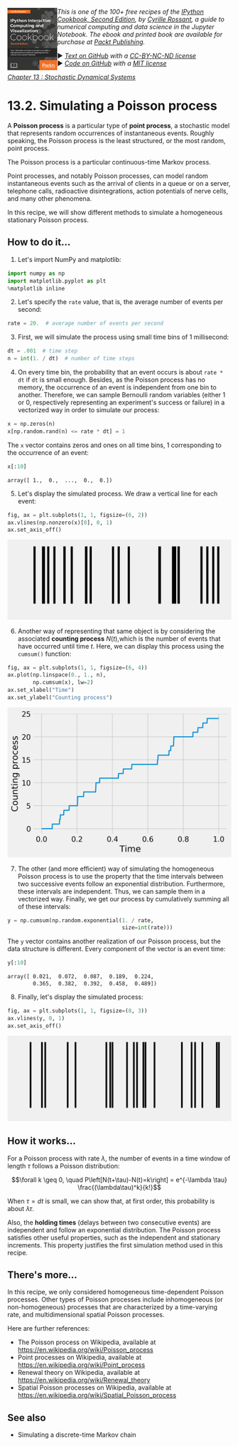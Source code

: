 <a href="https://github.com/ipython-books/cookbook-2nd"><img src="../cover-cookbook-2nd.png" align="left" alt="IPython Cookbook, Second Edition" height="140" /></a> *This is one of the 100+ free recipes of the [IPython Cookbook, Second Edition](https://github.com/ipython-books/cookbook-2nd), by [Cyrille Rossant](http://cyrille.rossant.net), a guide to numerical computing and data science in the Jupyter Notebook. The ebook and printed book are available for purchase at [Packt Publishing](https://www.packtpub.com/big-data-and-business-intelligence/ipython-interactive-computing-and-visualization-cookbook-second-e).*

▶ *[Text on GitHub](https://github.com/ipython-books/cookbook-2nd) with a [CC-BY-NC-ND license](https://creativecommons.org/licenses/by-nc-nd/3.0/us/legalcode)*  
▶ *[Code on GitHub](https://github.com/ipython-books/cookbook-2nd-code) with a [MIT license](https://opensource.org/licenses/MIT)*

[*Chapter 13 : Stochastic Dynamical Systems*](./)

# 13.2. Simulating a Poisson process

A **Poisson process** is a particular type of **point process**, a stochastic model that represents random occurrences of instantaneous events. Roughly speaking, the Poisson process is the least structured, or the most random, point process.

The Poisson process is a particular continuous-time Markov process.

Point processes, and notably Poisson processes, can model random instantaneous events such as the arrival of clients in a queue or on a server, telephone calls, radioactive disintegrations, action potentials of nerve cells, and many other phenomena.

In this recipe, we will show different methods to simulate a homogeneous stationary Poisson process.

## How to do it...

1. Let's import NumPy and matplotlib:

```python
import numpy as np
import matplotlib.pyplot as plt
%matplotlib inline
```

2. Let's specify the `rate` value, that is, the average number of events per second:

```python
rate = 20.  # average number of events per second
```

3. First, we will simulate the process using small time bins of 1 millisecond:

```python
dt = .001  # time step
n = int(1. / dt)  # number of time steps
```

4. On every time bin, the probability that an event occurs is about `rate * dt` if `dt` is small enough. Besides, as the Poisson process has no memory, the occurrence of an event is independent from one bin to another. Therefore, we can sample Bernoulli random variables (either 1 or 0, respectively representing an experiment's success or failure) in a vectorized way in order to simulate our process:

```python
x = np.zeros(n)
x[np.random.rand(n) <= rate * dt] = 1
```

The `x` vector contains zeros and ones on all time bins, 1 corresponding to the occurrence of an event:

```python
x[:10]
```

```{output:result}
array([ 1.,  0.,  ...,  0.,  0.])
```

5. Let's display the simulated process. We draw a vertical line for each event:

```python
fig, ax = plt.subplots(1, 1, figsize=(6, 2))
ax.vlines(np.nonzero(x)[0], 0, 1)
ax.set_axis_off()
```

![<matplotlib.figure.Figure at 0x71a3b38>](02_poisson_files/02_poisson_17_0.png)

6. Another way of representing that same object is by considering the associated **counting process** $N(t)$,which is the number of events that have occurred until time $t$. Here, we can display this process using the `cumsum()` function:

```python
fig, ax = plt.subplots(1, 1, figsize=(6, 4))
ax.plot(np.linspace(0., 1., n),
        np.cumsum(x), lw=2)
ax.set_xlabel("Time")
ax.set_ylabel("Counting process")
```

![<matplotlib.figure.Figure at 0x7243940>](02_poisson_files/02_poisson_19_0.png)

7. The other (and more efficient) way of simulating the homogeneous Poisson process is to use the property that the time intervals between two successive events follow an exponential distribution. Furthermore, these intervals are independent. Thus, we can sample them in a vectorized way. Finally, we get our process by cumulatively summing all of these intervals:

```python
y = np.cumsum(np.random.exponential(1. / rate,
                                    size=int(rate)))
```

The `y` vector contains another realization of our Poisson process, but the data structure is different. Every component of the vector is an event time:

```python
y[:10]
```

```{output:result}
array([ 0.021,  0.072,  0.087,  0.189,  0.224,
        0.365,  0.382,  0.392,  0.458,  0.489])
```

8. Finally, let's display the simulated process:

```python
fig, ax = plt.subplots(1, 1, figsize=(8, 3))
ax.vlines(y, 0, 1)
ax.set_axis_off()
```

![<matplotlib.figure.Figure at 0x736de80>](02_poisson_files/02_poisson_25_0.png)

## How it works...

For a Poisson process with rate $\lambda$, the number of events in a time window of length $\tau$ follows a Poisson distribution:

$$\forall k \geq 0, \quad P\left[N(t+\tau)-N(t)=k\right] = e^{-\lambda \tau} \frac{(\lambda\tau)^k}{k!}$$

When $\tau = dt$ is small, we can show that, at first order, this probability is about $\lambda\tau$.

Also, the **holding times** (delays between two consecutive events) are independent and follow an exponential distribution. The Poisson process satisfies other useful properties, such as the independent and stationary increments. This property justifies the first simulation method used in this recipe.

## There's more...

In this recipe, we only considered homogeneous time-dependent Poisson processes. Other types of Poisson processes include inhomogeneous (or non-homogeneous) processes that are characterized by a time-varying rate, and multidimensional spatial Poisson processes.

Here are further references:

* The Poisson process on Wikipedia, available at https://en.wikipedia.org/wiki/Poisson_process
* Point processes on Wikipedia, available at https://en.wikipedia.org/wiki/Point_process
* Renewal theory on Wikipedia, available at https://en.wikipedia.org/wiki/Renewal_theory
* Spatial Poisson processes on Wikipedia, available at https://en.wikipedia.org/wiki/Spatial_Poisson_process

## See also

* Simulating a discrete-time Markov chain
